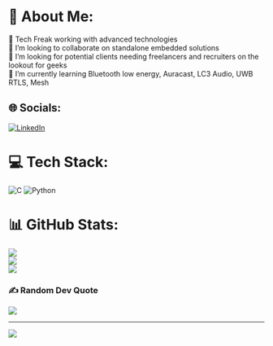 # 💫 About Me:
🔭 Tech Freak working with advanced technologies  <br>👯 I’m looking to collaborate on standalone embedded solutions <br>🤝 I’m looking for potential clients needing freelancers and recruiters on the lookout for geeks<br>🌱 I’m currently learning Bluetooth low energy, Auracast, LC3 Audio, UWB RTLS, Mesh<br>


## 🌐 Socials:
[![LinkedIn](https://img.shields.io/badge/LinkedIn-%230077B5.svg?logo=linkedin&logoColor=white)](https://linkedin.com/in/https://www.linkedin.com/in/geetansh-shukla-7759281b8/) 

# 💻 Tech Stack:
![C](https://img.shields.io/badge/c-%2300599C.svg?style=for-the-badge&logo=c&logoColor=white) ![Python](https://img.shields.io/badge/python-3670A0?style=for-the-badge&logo=python&logoColor=ffdd54)
# 📊 GitHub Stats:
![](https://github-readme-stats.vercel.app/api?username=Geetansh-s&theme=gotham&hide_border=true&include_all_commits=false&count_private=true)<br/>
![](https://github-readme-streak-stats.herokuapp.com/?user=Geetansh-s&theme=gotham&hide_border=true)<br/>
![](https://github-readme-stats.vercel.app/api/top-langs/?username=Geetansh-s&theme=gotham&hide_border=true&include_all_commits=false&count_private=true&layout=compact)

### ✍️ Random Dev Quote
![](https://quotes-github-readme.vercel.app/api?type=horizontal&theme=dark)

---
[![](https://visitcount.itsvg.in/api?id=Geetansh-s&icon=0&color=12)](https://visitcount.itsvg.in)

<!-- Proudly created with GPRM ( https://gprm.itsvg.in ) -->
